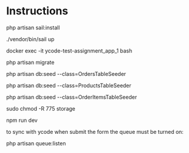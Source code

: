 # Instructions


php artisan sail:install


./vendor/bin/sail up


docker exec -it ycode-test-assignment_app_1 bash


php artisan migrate


php artisan db:seed --class=OrdersTableSeeder


php artisan db:seed --class=ProductsTableSeeder


php artisan db:seed --class=OrderItemsTableSeeder


sudo chmod -R 775 storage


npm run dev


to sync with ycode when submit the form the queue must be turned on:


php artisan queue:listen